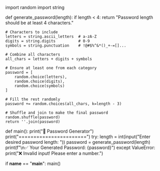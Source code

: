 import random
import string

def generate_password(length):
    if length < 4:
        return "Password length should be at least 4 characters."

    # Characters to include
    letters = string.ascii_letters  # a-zA-Z
    digits = string.digits          # 0-9
    symbols = string.punctuation    # !@#$%^&*()_+-=[]...

    # Combine all characters
    all_chars = letters + digits + symbols

    # Ensure at least one from each category
    password = [
        random.choice(letters),
        random.choice(digits),
        random.choice(symbols)
    ]

    # Fill the rest randomly
    password += random.choices(all_chars, k=length - 3)

    # Shuffle and join to make the final password
    random.shuffle(password)
    return ''.join(password)

def main():
    print("🔐 Password Generator")
    print("=======================")
    try:
        length = int(input("Enter desired password length: "))
        password = generate_password(length)
        print(f"\n✅ Your Generated Password: {password}")
    except ValueError:
        print("❌ Invalid input! Please enter a number.")

if __name__ == "__main__":
    main()
